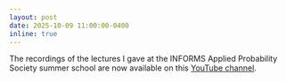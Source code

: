 ```yaml
---
layout: post
date: 2025-10-09 11:00:00-0400
inline: true
---
```


The recordings of the lectures I gave at the INFORMS Applied Probability Society summer school are now available on this [YouTube channel](https://www.youtube.com/@AppliedProbabilitySociety).
